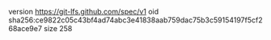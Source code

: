 version https://git-lfs.github.com/spec/v1
oid sha256:ce9822c05c43bf4ad74abc3e41838aab759dac75b3c59154197f5cf268ace9e7
size 258
